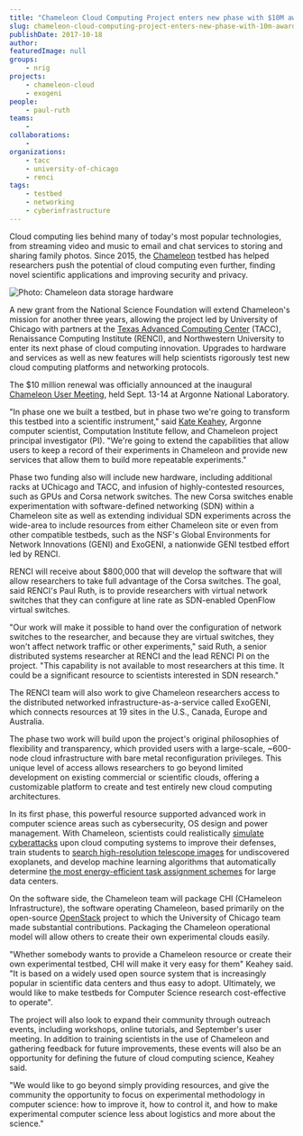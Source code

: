 ```yaml
---
title: "Chameleon Cloud Computing Project enters new phase with $10M award"
slug: chameleon-cloud-computing-project-enters-new-phase-with-10m-award
publishDate: 2017-10-18
author: 
featuredImage: null
groups:
    - nrig
projects:
    - chameleon-cloud
    - exogeni
people:
    - paul-ruth
teams: 
    - 
collaborations:
    - 
organizations:
    - tacc
    - university-of-chicago
    - renci
tags:
    - testbed
    - networking
    - cyberinfrastructure
---
```


Cloud computing lies behind many of today's most popular technologies, from streaming video and music to email and chat services to storing and sharing family photos. Since 2015, the [Chameleon](https://www.chameleoncloud.org/) testbed has helped researchers push the potential of cloud computing even further, finding novel scientific applications and improving security and privacy.

![Photo: Chameleon data storage hardware](https://renci.org/wp-content/uploads/2017/10/Chameleon-hardware-1.jpg)

A new grant from the National Science Foundation will extend Chameleon's mission for another three years, allowing the project led by University of Chicago with partners at the [Texas Advanced Computing Center](https://www.tacc.utexas.edu/) (TACC), Renaissance Computing Institute (RENCI), and Northwestern University to enter its next phase of cloud computing innovation. Upgrades to hardware and services as well as new features will help scientists rigorously test new cloud computing platforms and networking protocols.

The $10 million renewal was officially announced at the inaugural [Chameleon User Meeting](https://press3.mcs.anl.gov/ccusers2017/), held Sept. 13-14 at Argonne National Laboratory.

"In phase one we built a testbed, but in phase two we're going to transform this testbed into a scientific instrument," said [Kate Keahey](http://www.mcs.anl.gov/~keahey/), Argonne computer scientist, Computation Institute fellow, and Chameleon project principal investigator (PI). "We're going to extend the capabilities that allow users to keep a record of their experiments in Chameleon and provide new services that allow them to build more repeatable experiments."

Phase two funding also will include new hardware, including additional racks at UChicago and TACC, and infusion of highly-contested resources, such as GPUs and Corsa network switches. The new Corsa switches enable experimentation with software-defined networking (SDN) within a Chameleon site as well as extending individual SDN experiments across the wide-area to include resources from either Chameleon site or even from other compatible testbeds, such as the NSF's Global Environments for Network Innovations (GENI) and ExoGENI, a nationwide GENI testbed effort led by RENCI.

RENCI will receive about $800,000 that will develop the software that will allow researchers to take full advantage of the Corsa switches. The goal, said RENCI's Paul Ruth, is to provide researchers with virtual network switches that they can configure at line rate as SDN-enabled OpenFlow virtual switches.

"Our work will make it possible to hand over the configuration of network switches to the researcher, and because they are virtual switches, they won't affect network traffic or other experiments," said Ruth, a senior distributed systems researcher at RENCI and the lead RENCI PI on the project. "This capability is not available to most researchers at this time. It could be a significant resource to scientists interested in SDN research."

The RENCI team will also work to give Chameleon researchers access to the distributed networked infrastructure-as-a-service called ExoGENI, which connects resources at 19 sites in the U.S., Canada, Europe and Australia.

The phase two work will build upon the project's original philosophies of flexibility and transparency, which provided users with a large-scale, ~600-node cloud infrastructure with bare metal reconfiguration privileges. This unique level of access allows researchers to go beyond limited development on existing commercial or scientific clouds, offering a customizable platform to create and test entirely new cloud computing architectures.

In its first phase, this powerful resource supported advanced work in computer science areas such as cybersecurity, OS design and power management. With Chameleon, scientists could realistically [simulate cyberattacks](https://voices.uchicago.edu/compinst/blog/circumventing-cyber-attacks-chameleon/) upon cloud computing systems to improve their defenses, train students to [search high-resolution telescope images](https://voices.uchicago.edu/compinst/blog/search-planet/) for undiscovered exoplanets, and develop machine learning algorithms that automatically determine [the most energy-efficient task assignment schemes](https://voices.uchicago.edu/compinst/blog/machine-learning-cooldown-data-center/) for large data centers.

On the software side, the Chameleon team will package CHI (CHameleon Infrastructure), the software operating Chameleon, based primarily on the open-source [OpenStack](https://www.openstack.org/) project to which the University of Chicago team made substantial contributions. Packaging the Chameleon operational model will allow others to create their own experimental clouds easily.

"Whether somebody wants to provide a Chameleon resource or create their own experimental testbed, CHI will make it very easy for them" Keahey said. "It is based on a widely used open source system that is increasingly popular in scientific data centers and thus easy to adopt. Ultimately, we would like to make testbeds for Computer Science research cost-effective to operate".

The project will also look to expand their community through outreach events, including workshops, online tutorials, and September's user meeting. In addition to training scientists in the use of Chameleon and gathering feedback for future improvements, these events will also be an opportunity for defining the future of cloud computing science, Keahey said.

"We would like to go beyond simply providing resources, and give the community the opportunity to focus on experimental methodology in computer science: how to improve it, how to control it, and how to make experimental computer science less about logistics and more about the science."
